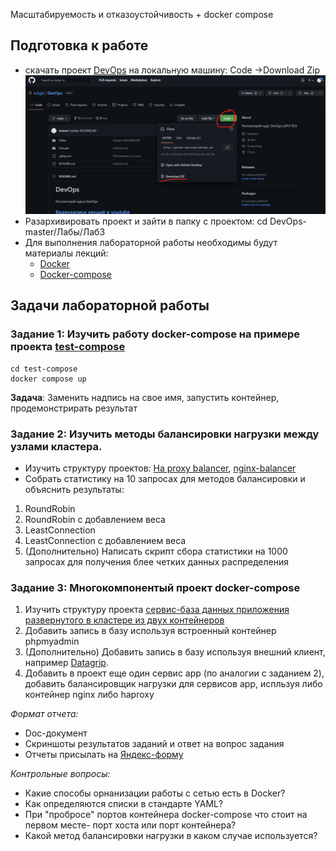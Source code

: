  Масштабируемость и отказоустойчивость + docker compose


## Подготовка к работе
  - скачать проект [DevOps](https://github.com/iu5git/DevOps) на локальную машину: Code ->Download Zip
  ![download.png](download.png)
  - Разархивировать проект и зайти в папку с проектом:
    cd DevOps-master/Лабы/Лаб3
  - Для выполнения лабораторной работы необходимы будут материалы лекций:
    - [Docker](https://www.youtube.com/watch?v=WjRye2bByEw&list=PLLELLTvDgUQ-iwnE9coLhb-ynyZUGzW6q&index=2)
    - [Docker-compose](https://www.youtube.com/watch?v=-bbxABMdHig&list=PLLELLTvDgUQ-iwnE9coLhb-ynyZUGzW6q&index=5)
## Задачи лабораторной работы
### Задание 1: Изучить работу docker-compose на примере проекта [test-compose](https://github.com/iu5git/DevOps/tree/main/Лабы/Лаб3/test-compose)
    cd test-compose
    docker compose up
   **Задача**: Заменить надпись на свое имя, запустить контейнер, продемонстрирать результат 
### Задание 2: Изучить методы балансировки нагрузки между узлами кластера. 
   - Изучить структуру проектов: [Ha proxy balancer](https://github.com/iu5git/DevOps/tree/main/Лабы/Лаб3/haproxy-static-balancer), [nginx-balancer](https://github.com/iu5git/DevOps/tree/main/Лабы/Лаб3/nginx-static-balancer)
   - Собрать статистику на 10 запросах для методов балансировки и объяснить результаты: 
   1. RoundRobin
   2. RoundRobin с добавлением веса
   3. LeastConnection 
   4. LeastConnection с добавлением веса
   5. (Дополнительно) Написать скрипт сбора статистики на 1000 запросах для получения блее четких данных распределения
### Задание 3: Многокомпонентый проект docker-compose 
   1. Изучить структуру проекта [сервис-база данных приложения развернутого в кластере из двух контейнеров](https://github.com/iu5git/DevOps/tree/main/Лабы/Лаб3/python-ui-database)
   2. Добавить запись в базу используя встроенный контейнер phpmyadmin
   3. (Дополнительно) Добавить запись в базу используя внешний клиент, например [Datagrip](https://www.jetbrains.com/datagrip/).
   4. Добавить в проект еще один сервис app (по аналогии с заданием 2), добавить балансировщик нагрузки для сервисов app, испльзуя либо контейнер nginx либо haproxy

*Формат отчета:*
- Doc-документ
- Скриншоты результатов заданий и ответ на вопрос задания
- Отчеты присылать на [Яндекс-форму](https://forms.yandex.ru/u/63428b48921ce71d986818ef/)

*Контрольные вопросы:*
- Какие способы орнанизации работы с сетью есть в Docker?
- Как определяются списки в стандарте YAML?
- При "пробросе" портов контейнера docker-compose что стоит на первом месте- порт хоста или порт контейнера?
- Какой метод балансировки нагрузки в каком случае используется?
